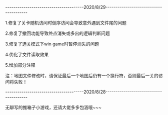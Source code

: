 ---------------------------------------2020/8/29---------------------------------------

1.修复了关卡随机访问时倒序访问会导致意外遇到文件尾的问题

2.修复了撤回功能导致终点消失或多出的逻辑判断问题

3.修复了选关模式下win game时暂停消失的问题

4.优化了文件读取效果

5.增加部分注释

注：地图文件修改时，请保证最后一个地图后仍有一个换行符，否则最后一关的访问将失败！

---------------------------------------2020/8/28---------------------------------------

无聊写的推箱子小游戏，还请大佬多多包涵哦~~~
